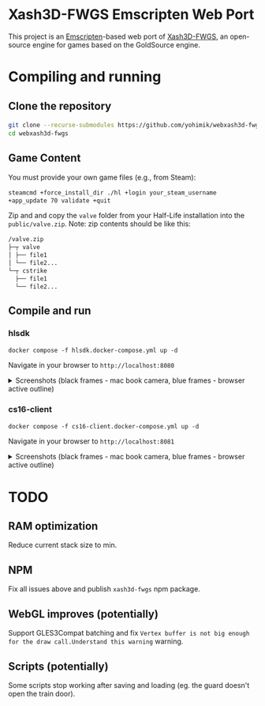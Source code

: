 # Xash3D-FWGS Emscripten Web Port

This project is an [Emscripten](https://emscripten.org/)-based web port of [Xash3D-FWGS](https://github.com/FWGS/xash3d-fwgs), an open-source engine for games based on the GoldSource engine.

# Compiling and running 

## Clone the repository

```bash
git clone --recurse-submodules https://github.com/yohimik/webxash3d-fwgs.git
cd webxash3d-fwgs
```

## Game Content

You must provide your own game files (e.g., from Steam):
```shell
steamcmd +force_install_dir ./hl +login your_steam_username +app_update 70 validate +quit
```

Zip and and copy the `valve` folder from your Half-Life installation into the `public/valve.zip`.
Note: zip contents should be like this:
```shell
/valve.zip
├─┬ valve                  
│ ├── file1           
│ └── file2...  
└─┬ cstrike                  
  ├── file1           
  └── file2...  
```


## Compile and run

### hlsdk

```shell
docker compose -f hlsdk.docker-compose.yml up -d
```

Navigate in your browser to `http://localhost:8080`

<details>
  <summary>Screenshots (black frames - mac book camera, blue frames - browser active outline)</summary>

![hlsdk screenshot 0](./screenshots/hlsdk0.png)
![hlsdk screenshot 1](./screenshots/hlsdk1.png)
![hlsdk screenshot 2](./screenshots/hlsdk2.png)
![hlsdk screenshot 3](./screenshots/hlsdk3.png)
![hlsdk screenshot 4](./screenshots/hlsdk4.png)

</details>

### cs16-client

```shell
docker compose -f cs16-client.docker-compose.yml up -d
```

Navigate in your browser to `http://localhost:8081`

<details>
  <summary>Screenshots (black frames - mac book camera, blue frames - browser active outline)</summary>

![cs16-client screenshot 0](./screenshots/cs16-client0.png)
![cs16-client screenshot 1](./screenshots/cs16-client1.png)
![cs16-client screenshot 2](./screenshots/cs16-client2.png)
![cs16-client screenshot 3](./screenshots/cs16-client3.png)

</details>

# TODO

## RAM optimization

Reduce current stack size to min.

## NPM

Fix all issues above and publish `xash3d-fwgs` npm package.

## WebGL improves (potentially)

Support GLES3Compat batching and fix `Vertex buffer is not big enough for the draw call.Understand this warning` warning.

## Scripts (potentially)

Some scripts stop working after saving and loading (eg. the guard doesn't open the train door).
